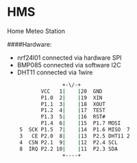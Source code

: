 # HMS
Home Meteo Station

####Hardware:
  - nrf24l01  connected via hardware SPI
  - BMP085    connected via software I2C
  - DHT11     connected via 1wire

```sh
                  +-\/-+
           VCC   1|    |20  GND
           P1.0  2|    |19  XIN
           P1.1  3|    |18  XOUT
           P1.2  4|    |17  TEST
           P1.3  5|    |16  RST#
           P1.4  6|    |15  P1.7 MOSI
    5  SCK P1.5  7|    |14  P1.6 MISO  7
    3   CE P2.0  8|    |13  P2.5 DHT11 2
    4  CSN P2.1  9|    |12  P2.4 SCL
    8  IRQ P2.2 10|    |11  P2.3 SDA
                  +----+            
```
